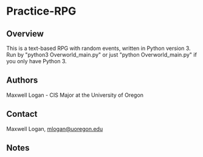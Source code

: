# Practice-RPG

## Overview

This is a text-based RPG with random events, written in Python version 3. Run by "python3 Overworld_main.py" or just "python Overworld_main.py" if you only have Python 3.

## Authors

Maxwell Logan - CIS Major at the University of Oregon

## Contact

Maxwell Logan, mlogan@uoregon.edu

## Notes
